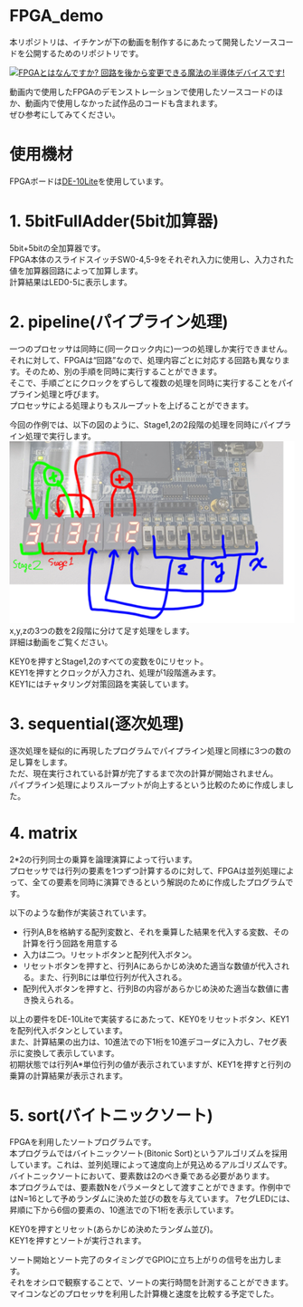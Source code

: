 # FPGA_demo
本リポジトリは、イチケンが下の動画を制作するにあたって開発したソースコードを公開するためのリポジトリです。  

[![FPGAとはなんですか? 回路を後から変更できる魔法の半導体デバイスです!](http://img.youtube.com/vi/Bshfxr6OESU/0.jpg)](https://www.youtube.com/watch?v=Bshfxr6OESU)  

動画内で使用したFPGAのデモンストレーションで使用したソースコードのほか、動画内で使用しなかった試作品のコードも含まれます。  
ぜひ参考にしてみてください。
# 使用機材
FPGAボードは[DE-10Lite](https://www.digikey.jp/ja/products/detail/terasic-inc/P0466/6230089)を使用しています。  

# 1. 5bitFullAdder(5bit加算器)
5bit+5bitの全加算器です。  
FPGA本体のスライドスイッチSW0-4,5-9をそれぞれ入力に使用し、入力された値を加算器回路によって加算します。  
計算結果はLED0-5に表示します。  

# 2. pipeline(パイプライン処理)
一つのプロセッサは同時に(同一クロック内に)一つの処理しか実行できません。  
それに対して、FPGAは“回路”なので、処理内容ごとに対応する回路も異なります。そのため、別の手順を同時に実行することができます。  
そこで、手順ごとにクロックをずらして複数の処理を同時に実行することをパイプライン処理と呼びます。  
プロセッサによる処理よりもスループットを上げることができます。

今回の作例では、以下の図のように、Stage1,2の2段階の処理を同時にパイプライン処理で実行します。  
![Pipeline](pic/pipeline.png)  
x,y,zの3つの数を2段階に分けて足す処理をします。  
詳細は動画をご覧ください。  

KEY0を押すとStage1,2のすべての変数を0にリセット。  
KEY1を押すとクロックが入力され、処理が1段階進みます。  
KEY1にはチャタリング対策回路を実装しています。

# 3. sequential(逐次処理)
逐次処理を疑似的に再現したプログラムでパイプライン処理と同様に3つの数の足し算をします。  
ただ、現在実行されている計算が完了するまで次の計算が開始されません。  
パイプライン処理によりスループットが向上するという比較のために作成しました。  

# 4. matrix
2*2の行列同士の乗算を論理演算によって行います。  
プロセッサでは行列の要素を1つずつ計算するのに対して、FPGAは並列処理によって、全ての要素を同時に演算できるという解説のために作成したプログラムです。  

以下のような動作が実装されています。  
- 行列A,Bを格納する配列変数と、それを乗算した結果を代入する変数、その計算を行う回路を用意する
- 入力は二つ。リセットボタンと配列代入ボタン。
- リセットボタンを押すと、行列Aにあらかじめ決めた適当な数値が代入される。また、行列Bには単位行列が代入される。
- 配列代入ボタンを押すと、行列Bの内容があらかじめ決めた適当な数値に書き換えられる。  

以上の要件をDE-10Liteで実装するにあたって、KEY0をリセットボタン、KEY1を配列代入ボタンとしています。  
また、計算結果の出力は、10進法での下1桁を10進デコーダに入力し、7セグ表示に変換して表示しています。  
初期状態では行列A*単位行列の値が表示されていますが、KEY1を押すと行列の乗算の計算結果が表示されます。

# 5. sort(バイトニックソート)
FPGAを利用したソートプログラムです。   
本プログラムではバイトニックソート(Bitonic Sort)というアルゴリズムを採用しています。これは、並列処理によって速度向上が見込めるアルゴリズムです。  
バイトニックソートにおいて、要素数は2のべき乗である必要があります。  
本プログラムでは、要素数Nをパラメータとして渡すことができます。作例中ではN=16として予めランダムに決めた並びの数を与えています。
7セグLEDには、昇順に下から6個の要素の、10進法での下1桁を表示しています。  

KEY0を押すとリセット(あらかじめ決めたランダム並び)。  
KEY1を押すとソートが実行されます。  

ソート開始とソート完了のタイミングでGPIOに立ち上がりの信号を出力します。  
それをオシロで観察することで、ソートの実行時間を計測することができます。  
マイコンなどのプロセッサを利用した計算機と速度を比較する予定でした。  




